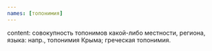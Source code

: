 ```yaml
---
names: [топонимия]
---
```


content: совокупность топонимов какой-либо местности, региона, языка: напр., топонимия Крыма; греческая топонимия.
